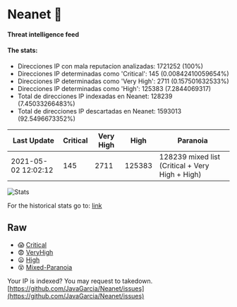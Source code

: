 # Neanet :hocho:
#### Threat intelligence feed
#### The stats:

- Direcciones IP con mala reputacion analizadas: 1721252 (100%)
- Direcciones IP determinadas como 'Critical':  145 (0.00842410059654%)
- Direcciones IP determinadas como 'Very High':  2711 (0.157501632533%)
- Direcciones IP determinadas como 'High':  125383 (7.2844069317)
- Total de direcciones IP indexadas en Neanet:  128239 (7.45033266483%)
- Total de direcciones IP descartadas en Neanet:  1593013 (92.5496673352%)

| Last Update | Critical | Very High | High | Paranoia |
| --- | --- | --- | --- | --- |
| 2021-05-02 12:02:12 | 145 | 2711 | 125383 | 128239 mixed list (Critical + Very High + High)|

![Stats](https://docs.google.com/spreadsheets/d/e/2PACX-1vSnaNMIXVabIpDJjufMlzH7poXnshF3mgd8Is1g9ytUEzVsP5my4Trn8f-xkoLLQ38xpL3HtmUexLo6/pubchart?oid=501124687&format=image)

For the historical stats go to: [link](/stats.csv)
## Raw
- :scream: [Critical](https://raw.githubusercontent.com/JavaGarcia/Neanet/master/blacklists/neanet_critical.txt)
- :fearful: [VeryHigh](https://raw.githubusercontent.com/JavaGarcia/Neanet/master/blacklists/neanet_veryHigh.txtt)
- :frowning: [High](https://raw.githubusercontent.com/JavaGarcia/Neanet/master/blacklists/neanet_high.txt)
- :dizzy_face: [Mixed-Paranoia](https://raw.githubusercontent.com/JavaGarcia/Neanet/master/blacklists/neanet_all.txt)


Your IP is indexed? You may request to takedown. [https://github.com/JavaGarcia/Neanet/issues](https://github.com/JavaGarcia/Neanet/issues)


























































































































































































































































































































































































































































































































































































































































































































































































































































































































































































































































































































































































































































































































































































































































































































































































































































































































































































































































































































































































































































































































































































































































































































































































































































































































































































































































































































































































































































































































































































































































































































































































































































































































































































































































































































































































































































































































































































































































































































































































































































































































































































































































































































































































































































































































































































































































































































































































































































































































































































































































































































































































































































































































































































































































































































































































































































































































































































































































































































































































































































































































































































































































